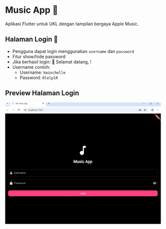 # Music App 🎵

Aplikasi Flutter untuk UKL dengan tampilan bergaya Apple Music.

## Halaman Login 🔐

- Pengguna dapat login menggunakan `username` dan `password`
- Fitur show/hide password
- Jika berhasil login: 🎉 Selamat datang, <username>!
- Username contoh:
  - Username: `kminchelle`
  - Password: `0lelplR`

## Preview Halaman Login

![Preview Login](https://github.com/Yudis86/UKL-MusicApp/blob/main/Screenshot%202025-05-22%20200624.png?raw=true)
